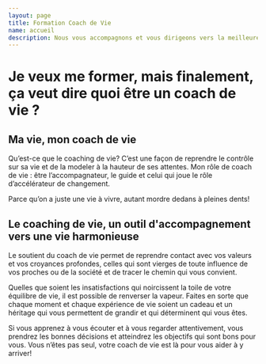 ```yaml
---
layout: page
title: Formation Coach de Vie
name: accueil
description: Nous vous accompagnons et vous dirigeons vers la meilleure formation possible considérant votre profil
---
```


# Je veux me former, mais finalement, ça veut dire quoi être un coach de vie ?

## Ma vie, mon coach de vie

Qu’est-ce que le coaching de vie? C’est une façon de reprendre le contrôle sur sa vie et de la modeler à la hauteur de ses attentes. Mon rôle de coach de vie : être l’accompagnateur, le guide et celui qui joue le rôle d’accélérateur de changement.

Parce qu’on a juste une vie à vivre, autant mordre dedans à pleines dents!

## Le coaching de vie, un outil d'accompagnement vers une vie harmonieuse

Le soutient du coach de vie permet de reprendre contact avec vos valeurs et vos croyances profondes, celles qui sont vierges de toute influence de vos proches ou de la société et de tracer le chemin qui vous convient.

Quelles que soient les insatisfactions qui noircissent la toile de votre équilibre de vie, il est possible de renverser la vapeur. Faites en sorte que chaque moment et chaque expérience de vie soient un cadeau et un héritage qui vous permettent de grandir et qui déterminent qui vous êtes.

Si vous apprenez à vous écouter et à vous regarder attentivement, vous prendrez les bonnes décisions et atteindrez les objectifs qui sont bons pour vous. Vous n’êtes pas seul, votre coach de vie est là pour vous aider à y arriver!
